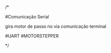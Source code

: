 /*

#Comunicação Serial



gira motor de passo no via comunicação terminal


#UART
#MOTORSTEPPER



*/
